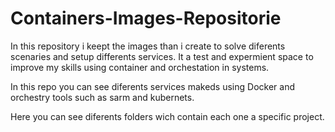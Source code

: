 # Containers-Images-Repositorie
In this repository i keept the images than i create to solve diferents scenaries and setup differents services.  It a test and expermient space to improve my skills using container and orchestation in systems.

In this repo you can see diferents services makeds using Docker and orchestry tools such as sarm and kubernets.

Here you can see diferents folders wich contain each one a specific project.
